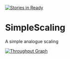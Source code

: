 [![Stories in Ready](https://badge.waffle.io/Dicondur/SimpleScaling.png?label=ready&title=Ready)](https://waffle.io/Dicondur/SimpleScaling)
# SimpleScaling
A simple analogue scaling



[![Throughput Graph](https://graphs.waffle.io/Dicondur/SimpleScaling/throughput.svg)](https://waffle.io/Dicondur/SimpleScaling/metrics/throughput)
